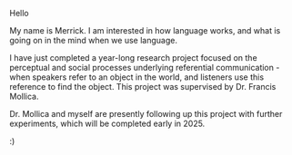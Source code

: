 Hello

My name is Merrick. I am interested in how language works, and what is going on in the mind when we use language. 

I have just completed a year-long research project focused on the perceptual and social processes underlying referential communication - when speakers refer to an object in the world, and listeners use this reference to find the object. This project was supervised by Dr. Francis Mollica. 

Dr. Mollica and myself are presently following up this project with further experiments, which will be completed early in 2025.

:) 

<!---
merrickgiles/merrickgiles is a ✨ special ✨ repository because its `README.md` (this file) appears on your GitHub profile.
You can click the Preview link to take a look at your changes.
--->
